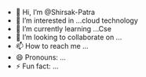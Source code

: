 - 👋 Hi, I’m @Shirsak-Patra
- 👀 I’m interested in ...cloud technology
- 🌱 I’m currently learning ...Cse
- 💞️ I’m looking to collaborate on ...
- 📫 How to reach me ...
- 😄 Pronouns: ...
- ⚡ Fun fact: ...

<!---
Shirsak-Patra/Shirsak-Patra is a ✨ special ✨ repository because its `README.md` (this file) appears on your GitHub profile.
You can click the Preview link to take a look at your changes.
--->
